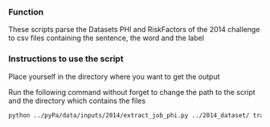 ### Function

These scripts parse the Datasets PHI and RiskFactors of the 2014 challenge to csv files containing the sentence, the word and the label

### Instructions to use the script

Place yourself in the directory where you want to get the output

Run the following command without forget to change the path to the script and the directory which contains the files

```bash
python ../pyPa/data/inputs/2014/extract_job_phi.py ../2014_dataset/ training-PHI-Gold-Set1/
```
